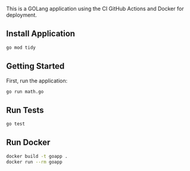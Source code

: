 This is a GOLang application using the CI GitHub Actions and Docker for deployment.

## Install Application

```bash
go mod tidy
```

## Getting Started

First, run the application:

```bash
go run math.go
```

## Run Tests

```bash
go test
```

## Run Docker

```bash
docker build -t goapp .
docker run --rm goapp
```